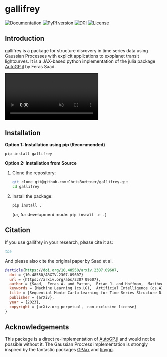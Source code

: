 # gallifrey
[![Documentation](https://img.shields.io/badge/docs-main-red.svg)](https://chrisboettner.github.io/gallifrey/)
[![PyPI version](https://badge.fury.io/py/gallifrey.svg)](https://pypi.org/project/gallifrey/)
[![DOI](https://zenodo.org/badge/DOI/tba.svg)](https://doi.org/10.000)
[![License](https://img.shields.io/badge/License-Apache%202.0-lightgrey.svg)](https://opensource.org/licenses/Apache-2.0)

## Introduction

gallifrey is a package for structure discovery in time series data using Gaussian Processes with explicit applications to exoplanet transit lightcurves. 
It is a JAX-based python implementation of the julia package [AutoGP.jl](https://probsys.github.io/AutoGP.jl/stable/index.html) by Feras Saad.

<video autoplay muted loop>
    <source src="./assets/transit_animation.webm">
</video>

## Installation

**Option 1:  Installation using pip (Recommended)**

```bash
pip install gallifrey
```

**Option 2: Installation from Source**

1.  Clone the repository:

    ```bash
    git clone git@github.com:ChrisBoettner/gallifrey.git
    cd gallifrey
    ```

2.  Install the package:

    ```bash
    pip install .
    ```
    (or, for development mode: `pip install -e .`)

## Citation

If you use gallifrey in your research, please cite it as:

```bibtex
tba
```
And please also cite the original paper by Saad et al.

```bibtex
@article{https://doi.org/10.48550/arxiv.2307.09607,
  doi = {10.48550/ARXIV.2307.09607},
  url = {https://arxiv.org/abs/2307.09607},
  author = {Saad,  Feras A. and Patton,  Brian J. and Hoffman,  Matthew D. and Saurous,  Rif A. and Mansinghka,  Vikash K.},
  keywords = {Machine Learning (cs.LG),  Artificial Intelligence (cs.AI),  Methodology (stat.ME),  Machine Learning (stat.ML),  FOS: Computer and information sciences,  FOS: Computer and information sciences},
  title = {Sequential Monte Carlo Learning for Time Series Structure Discovery},
  publisher = {arXiv},
  year = {2023},
  copyright = {arXiv.org perpetual,  non-exclusive license}
}
```

## Acknowledgements
This package is a direct re-implementation of [AutoGP.jl](https://probsys.github.io/AutoGP.jl/stable/index.html) and would not be possible without it. 
The Gaussian Procress implementation is strongly inspired by the fantastic packages [GPJax](https://docs.jaxgaussianprocesses.com/) and [tinygp](https://tinygp.readthedocs.io/en/stable/).